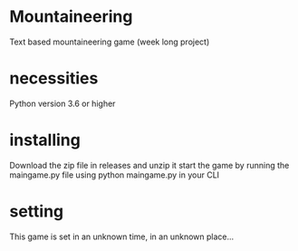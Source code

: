 # Mountaineering
Text based mountaineering game (week long project)

# necessities
Python version 3.6 or higher

# installing
Download the zip file in releases and unzip it
start the game by running the maingame.py file using python maingame.py in your CLI

# setting
This game is set in an unknown time, in an unknown place...

